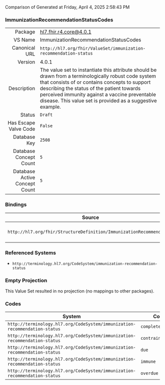 Comparison of 
Generated at Friday, April 4, 2025 2:58:43 PM

### ImmunizationRecommendationStatusCodes

|      |     |
| ---: | --- |
| Package | hl7.fhir.r4.core@4.0.1 |
| VS Name | ImmunizationRecommendationStatusCodes |
| Canonical URL | `http://hl7.org/fhir/ValueSet/immunization-recommendation-status` |
| Version | 4.0.1 |
| Description | The value set to instantiate this attribute should be drawn from a terminologically robust code system that consists of or contains concepts to support describing the status of the patient towards perceived immunity against a vaccine preventable disease. This value set is provided as a suggestive example. |
| Status | `Draft` |
| Has Escape Valve Code | `False` |
| Database Key | `2508` |
| Database Concept Count | `5` |
| Database Active Concept Count | `5` |
### Bindings

| Source | Element | Binding | Strength | Element Short |
| ------ | ------- | ------- | -------- | ------------- |
| `http://hl7.org/fhir/StructureDefinition/ImmunizationRecommendation` | `ImmunizationRecommendation.recommendation.forecastStatus` | `http://hl7.org/fhir/ValueSet/immunization-recommendation-status` | `Example` | Vaccine recommendation status |

### Referenced Systems

* `http://terminology.hl7.org/CodeSystem/immunization-recommendation-status`
### Empty Projection

This Value Set resulted in no projection (no mappings to other packages).

### Codes

| System | Code | Display |
| ------ | ---- | ------- |
| `http://terminology.hl7.org/CodeSystem/immunization-recommendation-status` | `complete` | Complete |
| `http://terminology.hl7.org/CodeSystem/immunization-recommendation-status` | `contraindicated` | Contraindicated |
| `http://terminology.hl7.org/CodeSystem/immunization-recommendation-status` | `due` | Due |
| `http://terminology.hl7.org/CodeSystem/immunization-recommendation-status` | `immune` | Immune |
| `http://terminology.hl7.org/CodeSystem/immunization-recommendation-status` | `overdue` | Overdue |
